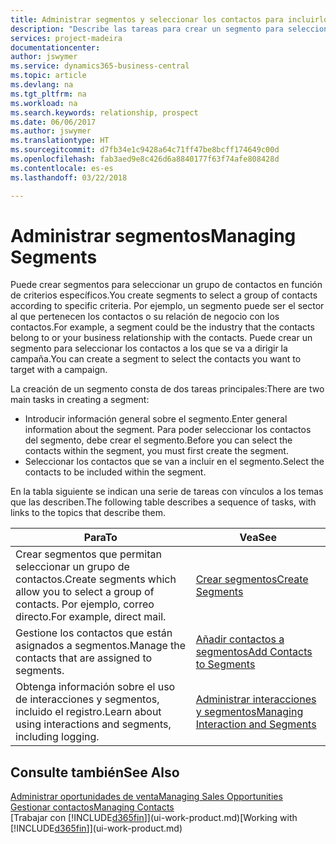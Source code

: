 ```yaml
---
title: Administrar segmentos y seleccionar los contactos para incluirlos | Documentos de Microsoft
description: "Describe las tareas para crear un segmento para seleccionar un grupo de contactos según criterios específicos, por ejemplo, contactos de un determinado sector al que desee dirigirse."
services: project-madeira
documentationcenter: 
author: jswymer
ms.service: dynamics365-business-central
ms.topic: article
ms.devlang: na
ms.tgt_pltfrm: na
ms.workload: na
ms.search.keywords: relationship, prospect
ms.date: 06/06/2017
ms.author: jswymer
ms.translationtype: HT
ms.sourcegitcommit: d7fb34e1c9428a64c71ff47be8bcff174649c00d
ms.openlocfilehash: fab3aed9e8c426d6a8840177f63f74afe808428d
ms.contentlocale: es-es
ms.lasthandoff: 03/22/2018

---
```

# <a name="managing-segments"></a><span data-ttu-id="81cf1-103">Administrar segmentos</span><span class="sxs-lookup"><span data-stu-id="81cf1-103">Managing Segments</span></span>
<span data-ttu-id="81cf1-104">Puede crear segmentos para seleccionar un grupo de contactos en función de criterios específicos.</span><span class="sxs-lookup"><span data-stu-id="81cf1-104">You create segments to select a group of contacts according to specific criteria.</span></span> <span data-ttu-id="81cf1-105">Por ejemplo, un segmento puede ser el sector al que pertenecen los contactos o su relación de negocio con los contactos.</span><span class="sxs-lookup"><span data-stu-id="81cf1-105">For example, a segment could be the industry that the contacts belong to or your business relationship with the contacts.</span></span> <span data-ttu-id="81cf1-106">Puede crear un segmento para seleccionar los contactos a los que se va a dirigir la campaña.</span><span class="sxs-lookup"><span data-stu-id="81cf1-106">You can create a segment to select the contacts you want to target with a campaign.</span></span>

<span data-ttu-id="81cf1-107">La creación de un segmento consta de dos tareas principales:</span><span class="sxs-lookup"><span data-stu-id="81cf1-107">There are two main tasks in creating a segment:</span></span>

* <span data-ttu-id="81cf1-108">Introducir información general sobre el segmento.</span><span class="sxs-lookup"><span data-stu-id="81cf1-108">Enter general information about the segment.</span></span> <span data-ttu-id="81cf1-109">Para poder seleccionar los contactos del segmento, debe crear el segmento.</span><span class="sxs-lookup"><span data-stu-id="81cf1-109">Before you can select the contacts within the segment, you must first create the segment.</span></span>
* <span data-ttu-id="81cf1-110">Seleccionar los contactos que se van a incluir en el segmento.</span><span class="sxs-lookup"><span data-stu-id="81cf1-110">Select the contacts to be included within the segment.</span></span>

<span data-ttu-id="81cf1-111">En la tabla siguiente se indican una serie de tareas con vínculos a los temas que las describen.</span><span class="sxs-lookup"><span data-stu-id="81cf1-111">The following table describes a sequence of tasks, with links to the topics that describe them.</span></span> 

| <span data-ttu-id="81cf1-112">Para</span><span class="sxs-lookup"><span data-stu-id="81cf1-112">To</span></span> | <span data-ttu-id="81cf1-113">Vea</span><span class="sxs-lookup"><span data-stu-id="81cf1-113">See</span></span> |
| --- | --- |
| <span data-ttu-id="81cf1-114">Crear segmentos que permitan seleccionar un grupo de contactos.</span><span class="sxs-lookup"><span data-stu-id="81cf1-114">Create segments which allow you to select a group of contacts.</span></span> <span data-ttu-id="81cf1-115">Por ejemplo, correo directo.</span><span class="sxs-lookup"><span data-stu-id="81cf1-115">For example, direct mail.</span></span> |[<span data-ttu-id="81cf1-116">Crear segmentos</span><span class="sxs-lookup"><span data-stu-id="81cf1-116">Create Segments</span></span>](marketing-how-create-segment.md) |
| <span data-ttu-id="81cf1-117">Gestione los contactos que están asignados a segmentos.</span><span class="sxs-lookup"><span data-stu-id="81cf1-117">Manage the contacts that are assigned to segments.</span></span> |[<span data-ttu-id="81cf1-118">Añadir contactos a segmentos</span><span class="sxs-lookup"><span data-stu-id="81cf1-118">Add Contacts to Segments</span></span>](marketing-add-contact-segment.md) |
| <span data-ttu-id="81cf1-119">Obtenga información sobre el uso de interacciones y segmentos, incluido el registro.</span><span class="sxs-lookup"><span data-stu-id="81cf1-119">Learn about using interactions and segments, including logging.</span></span> |[<span data-ttu-id="81cf1-120">Administrar interacciones y segmentos</span><span class="sxs-lookup"><span data-stu-id="81cf1-120">Managing Interaction and Segments</span></span>](marketing-interaction-segments.md) |

## <a name="see-also"></a><span data-ttu-id="81cf1-121">Consulte también</span><span class="sxs-lookup"><span data-stu-id="81cf1-121">See Also</span></span>
[<span data-ttu-id="81cf1-122">Administrar oportunidades de venta</span><span class="sxs-lookup"><span data-stu-id="81cf1-122">Managing Sales Opportunities</span></span>](marketing-manage-sales-opportunities.md)  
[<span data-ttu-id="81cf1-123">Gestionar contactos</span><span class="sxs-lookup"><span data-stu-id="81cf1-123">Managing Contacts</span></span>](marketing-contacts.md)  
<span data-ttu-id="81cf1-124">[Trabajar con [!INCLUDE[d365fin](includes/d365fin_md.md)]](ui-work-product.md)</span><span class="sxs-lookup"><span data-stu-id="81cf1-124">[Working with [!INCLUDE[d365fin](includes/d365fin_md.md)]](ui-work-product.md)</span></span>

